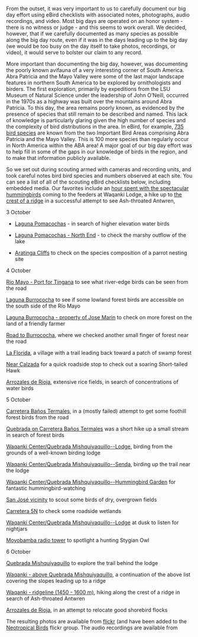 

From the outset, it was very important to us to carefully document our big day effort using eBird checklists with associated notes, photographs, audio recordings, and video. Most big days are operated on an honor system - there is no witness or judge - and this seems to work overall. We decided, however, that if we carefully documented as many species as possible along the big day route, even if it was in the days leading up to the big day (we would be too busy on the day itself to take photos, recordings, or video), it would serve to bolster our claim to any record. 

More important than documenting the big day, however, was documenting the poorly known avifauna of a very interesting corner of South America. Abra Patricia and the Mayo Valley were some of the last major landscape features in northern South America to be explored by ornithologists and birders. The first exploration, primarily by expeditions from the LSU Museum of Natural Science under the leadership of John O’Neill, occurred in the 1970s as a highway was built over the mountains around Abra Patricia. To this day, the area remains poorly known, as evidenced by the presence of species that still remain to be described and named. This lack of knowledge is particularly glaring given the high number of species and the complexity of bird distributions in the area. In eBird, for example, <a href="http://ebird.org/ebird/GuideMe?step=saveChoices&getLocations=ibas&parentState=PE-SAM&bMonth=01&bYear=1900&eMonth=12&eYear=2014&reportType=location&ibas=PE_24462&ibas=PE_14677&continue.x=55&continue.y=9&continue=Continue">735 bird species</a> are known from the two Important Bird Areas comprising Abra Patricia and the Mayo Valley. This is 100 more species than regularly occur in North America within the ABA area! A major goal of our big day effort was to help fill in some of the gaps in our knowledge of birds in the region, and to make that information publicly available. 

So we set out during scouting armed with cameras and recording units, and took careful notes bird bird species and numbers observed at each site. You can see a list of all of the scouting eBird checklists below, including embedded media. Our favorites include an <a href="http://ebird.org/ebird/view/checklist?subID=S20305822">hour spent with the spectacular hummingbirds</a> coming to the feeders at Waqanki Lodge, a hike up to <a href="http://ebird.org/ebird/view/checklist?subID=S20307854">the crest of a ridge</a> in a successful attempt to see Ash-throated Antwren, 

3 October

- <a href="http://ebird.org/ebird/view/checklist?subID=S20300214">Laguna Pomacochas</a> - in search of higher elevation water birds

- <a href="http://ebird.org/ebird/view/checklist?subID=S20300219">Laguna Pomacochas - North End</a> - to check the marshy outflow of the lake

- <a href="http://ebird.org/ebird/view/checklist?subID=S20300224">Aratinga Cliffs</a> to check on the species composition of a parrot nesting site

4 October

<a href="http://ebird.org/ebird/view/checklist?subID=S20300316">Rio Mayo - Port for Tingana</a> to see what river-edge birds can be seen from the road

<a href="http://ebird.org/ebird/view/checklist?subID=S20300316">Laguna Burrococha</a> to see if some lowland forest birds are accessible on the south side of the Río Mayo

<a href="http://ebird.org/ebird/view/checklist?subID=S20300323">Laguna Burrococha - property of Jose Marin</a> to check on more forest on the land of a friendly farmer

<a href="http://ebird.org/ebird/view/checklist?subID=S20300325">Road to Burrococha</a>, where we checked another small finger of forest near the road

<a href="http://ebird.org/ebird/view/checklist?subID=S20300328">La Florida</a>, a village with a trail leading back toward a patch of swamp forest

<a href="http://ebird.org/ebird/view/checklist?subID=S20300331">Near Calzada</a> for a quick roadside stop to check out a soaring Short-tailed Hawk

<a href="http://ebird.org/ebird/view/checklist?subID=S20300336">Arrozales de Rioja</a>, extensive rice fields, in search of concentrations of water birds

5 October

<a href="http://ebird.org/ebird/view/checklist?subID=S20305686">Carretera Baños Termales</a>, in a (mostly failed) attempt to get some foothill forest birds from the road

<a href="http://ebird.org/ebird/view/checklist?subID=S20305684">Quebrada on Carretera Baños Termales</a> was a short hike up a small stream in search of forest birds

<a href="http://ebird.org/ebird/view/checklist?subID=S20305596">Waqanki Center/Quebrada Mishquiyaquillo--Lodge</a>, birding from the grounds of a well-known birding lodge

<a href="http://ebird.org/ebird/view/checklist?subID=S20305720">Waqanki Center/Quebrada Mishquiyaquillo--Senda</a>, birding up the trail near the lodge

<a href="http://ebird.org/ebird/view/checklist?subID=S20305822">Waqanki Center/Quebrada Mishquiyaquillo--Hummingbird Garden</a> for fantastic hummingbird-watching

<a href="http://ebird.org/ebird/view/checklist?subID=S20306123">San José vicinity</a> to scout some birds of dry, overgrown fields

<a href="http://ebird.org/ebird/view/checklist?subID=S20306079">Carretera 5N</a> to check some roadside wetlands

<a href="http://ebird.org/ebird/view/checklist?subID=S20306120">Waqanki Center/Quebrada Mishquiyaquillo--Lodge</a> at dusk to listen for nightjars

<a href="http://ebird.org/ebird/view/checklist?subID=S20306150">Moyobamba radio tower</a> to spotlight a hunting Stygian Owl

6 October

<a href="http://ebird.org/ebird/view/checklist?subID=S20306970">Quebrada Mishquiyaquillo</a> to explore the trail behind the lodge

<a href="http://ebird.org/ebird/view/checklist?subID=S20307852">Waqanki - above Quebrada Mishquiyaquillo</a>, a continuation of the above list covering the slopes leading up to a ridge

<a href="http://ebird.org/ebird/view/checklist?subID=S20307854">Waqanki - ridgeline (1450 - 1600 m)</a>, hiking along the crest of a ridge in search of Ash-throated Antwren

<a href="http://ebird.org/ebird/view/checklist?subID=S20307855">Arrozales de Rioja</a>, in an attempt to relocate good shorebird flocks





The resulting photos are available from <a href="https://www.flickr.com/photos/125774630@N05/">flickr</a> (and have been added to the <a href="http://neotropical.birds.cornell.edu/portal/home">Neotropical Birds</a> flickr group. The audio recordings are available from 

